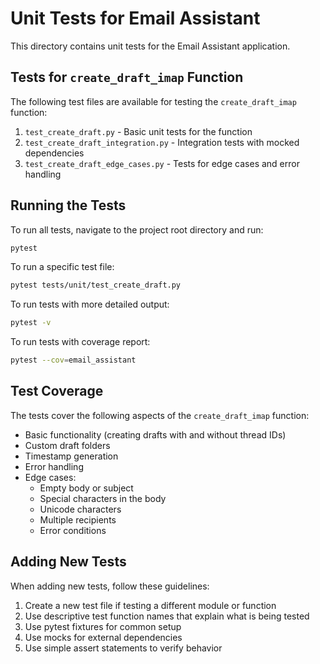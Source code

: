 # Unit Tests for Email Assistant

This directory contains unit tests for the Email Assistant application.

## Tests for `create_draft_imap` Function

The following test files are available for testing the `create_draft_imap` function:

1. `test_create_draft.py` - Basic unit tests for the function
2. `test_create_draft_integration.py` - Integration tests with mocked dependencies
3. `test_create_draft_edge_cases.py` - Tests for edge cases and error handling

## Running the Tests

To run all tests, navigate to the project root directory and run:

```bash
pytest
```

To run a specific test file:

```bash
pytest tests/unit/test_create_draft.py
```

To run tests with more detailed output:

```bash
pytest -v
```

To run tests with coverage report:

```bash
pytest --cov=email_assistant
```

## Test Coverage

The tests cover the following aspects of the `create_draft_imap` function:

- Basic functionality (creating drafts with and without thread IDs)
- Custom draft folders
- Timestamp generation
- Error handling
- Edge cases:
  - Empty body or subject
  - Special characters in the body
  - Unicode characters
  - Multiple recipients
  - Error conditions

## Adding New Tests

When adding new tests, follow these guidelines:

1. Create a new test file if testing a different module or function
2. Use descriptive test function names that explain what is being tested
3. Use pytest fixtures for common setup
4. Use mocks for external dependencies
5. Use simple assert statements to verify behavior 